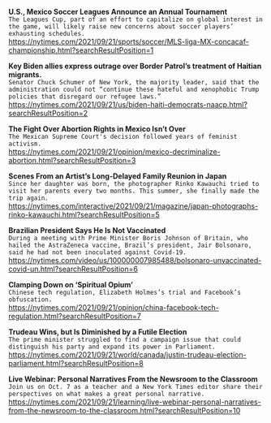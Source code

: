 **U.S., Mexico Soccer Leagues Announce an Annual Tournament**\
`The Leagues Cup, part of an effort to capitalize on global interest in the game, will likely raise new concerns about soccer players’ exhausting schedules.`\
https://nytimes.com/2021/09/21/sports/soccer/MLS-liga-MX-concacaf-championship.html?searchResultPosition=1

**Key Biden allies express outrage over Border Patrol’s treatment of Haitian migrants.**\
`Senator Chuck Schumer of New York, the majority leader, said that the administration could not “continue these hateful and xenophobic Trump policies that disregard our refugee laws.”`\
https://nytimes.com/2021/09/21/us/biden-haiti-democrats-naacp.html?searchResultPosition=2

**The Fight Over Abortion Rights in Mexico Isn’t Over**\
`The Mexican Supreme Court's decision followed years of feminist activism.`\
https://nytimes.com/2021/09/21/opinion/mexico-decriminalize-abortion.html?searchResultPosition=3

**Scenes From an Artist’s Long-Delayed Family Reunion in Japan**\
`Since her daughter was born, the photographer Rinko Kawauchi tried to visit her parents every two months. This summer, she finally made the trip again.`\
https://nytimes.com/interactive/2021/09/21/magazine/japan-photographs-rinko-kawauchi.html?searchResultPosition=5

**Brazilian President Says He Is Not Vaccinated**\
`During a meeting with Prime Minister Boris Johnson of Britain, who hailed the AstraZeneca vaccine, Brazil’s president, Jair Bolsonaro, said he had not been inoculated against Covid-19.`\
https://nytimes.com/video/us/100000007985488/bolsonaro-unvaccinated-covid-un.html?searchResultPosition=6

**Clamping Down on ‘Spiritual Opium’**\
`Chinese tech regulation, Elizabeth Holmes’s trial and Facebook’s obfuscation.`\
https://nytimes.com/2021/09/21/opinion/china-facebook-tech-regulation.html?searchResultPosition=7

**Trudeau Wins, but Is Diminished by a Futile Election**\
`The prime minister struggled to find a campaign issue that could distinguish his party and expand its power in Parliament.`\
https://nytimes.com/2021/09/21/world/canada/justin-trudeau-election-parliament.html?searchResultPosition=8

**Live Webinar: Personal Narratives From the Newsroom to the Classroom**\
`Join us on Oct. 7 as a teacher and a New York Times editor share their perspectives on what makes a great personal narrative.`\
https://nytimes.com/2021/09/21/learning/live-webinar-personal-narratives-from-the-newsroom-to-the-classroom.html?searchResultPosition=10

